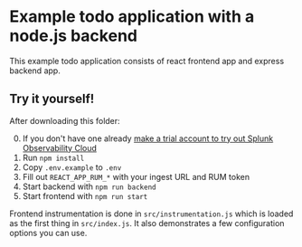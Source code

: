 # Example todo application with a node.js backend

This example todo application consists of react frontend app and express backend app.

## Try it yourself!

After downloading this folder:

0. If you don't have one already [make a trial account to try out Splunk Observability Cloud](https://www.splunk.com/en_us/observability/o11y-cloud-free-trial.html)
1. Run `npm install`
2. Copy `.env.example` to `.env`
3. Fill out `REACT_APP_RUM_*` with your ingest URL and RUM token
4. Start backend with `npm run backend`
5. Start frontend with `npm run start`

Frontend instrumentation is done in `src/instrumentation.js` which is loaded as the first thing in `src/index.js`. It also demonstrates a few configuration options you can use.
